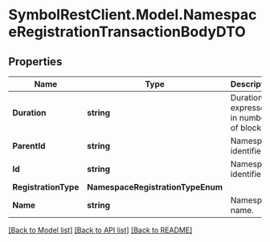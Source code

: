 # SymbolRestClient.Model.NamespaceRegistrationTransactionBodyDTO

## Properties

Name | Type | Description | Notes
------------ | ------------- | ------------- | -------------
**Duration** | **string** | Duration expressed in number of blocks. | [optional] 
**ParentId** | **string** | Namespace identifier. | [optional] 
**Id** | **string** | Namespace identifier. | 
**RegistrationType** | **NamespaceRegistrationTypeEnum** |  | 
**Name** | **string** | Namespace name. | 

[[Back to Model list]](../README.md#documentation-for-models) [[Back to API list]](../README.md#documentation-for-api-endpoints) [[Back to README]](../README.md)

